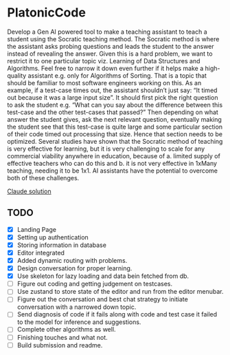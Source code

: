 # PlatonicCode

Develop a Gen AI powered tool to make a teaching assistant to teach a student using the Socratic teaching method. The Socratic method is where the assistant asks probing questions and leads the student to the answer instead of revealing the answer. Given this is a hard problem, we want to restrict it to one particular topic viz. Learning of Data Structures and Algorithms. Feel free to narrow it down even further if it helps make a high-quality assistant e.g. only for Algorithms of Sorting. That is a topic that should be familiar to most software engineers working on this. As an example, if a test-case times out, the assistant shouldn’t just say: “It timed out because it was a large input size”. It should first pick the right question to ask the student e.g. “What can you say about the difference between this test-case and the other test-cases that passed?” Then depending on what answer the student gives, ask the next relevant question, eventually making the student see that this test-case is quite large and some particular section of their code timed out processing that size. Hence that section needs to be optimized. Several studies have shown that the Socratic method of teaching is very effective for learning, but it is very challenging to scale for any commercial viability anywhere in education, because of a. limited supply of effective teachers who can do this and b. it is not very effective in 1xMany teaching, needing it to be 1x1. AI assistants have the potential to overcome both of these challenges.

[Claude solution](https://claude.ai/chat/1d463202-5d39-4a64-83ec-e0c9975c1907)

## TODO

- [x] Landing Page
- [x] Setting up authentication
- [x] Storing information in database
- [x] Editor integrated
- [x] Added dynamic routing with problems.
- [x] Design conversation for proper learning.
- [x] Use skeleton for lazy loading and data bein fetched from db.
- [ ] Figure out coding and getting judgement on testcases.
- [ ] Use zustand to store state of the editor and run from the editor menubar.
- [ ] Figure out the conversation and best chat strategy to initiate conversation with a narrowed down topic.
- [ ] Send diagnosis of code if it fails along with code and test case it failed to the model for inference and suggestions.
- [ ] Complete other algorithms as well.
- [ ] Finishing touches and what not.
- [ ] Build submission and readme.
